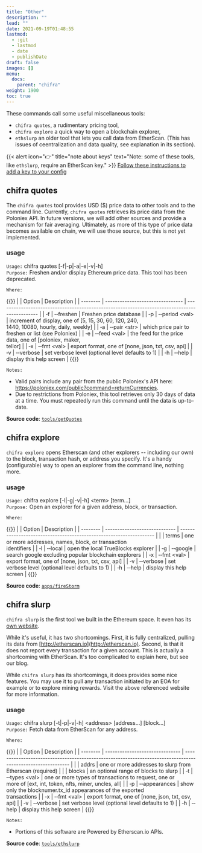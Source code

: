 ```yaml
---
title: "Other"
description: ""
lead: ""
date: 2021-09-19T01:48:55
lastmod:
  - :git
  - lastmod
  - date
  - publishDate
draft: false
images: []
menu:
  docs:
    parent: "chifra"
weight: 1900
toc: true
---
```

These commands call some useful miscellaneous tools:
* `chifra quotes`, a rudimentary pricing tool,
* `chifra explore` a quick way to open a blockchain explorer,
* `ethslurp` an older tool that lets you call data from EtherScan. (This has issues of ceentralization and data quality, see explanation in its section).

{{< alert icon="👉" title="note about keys"
text="Note: some of these tools, like `ethslurp`, require an EtherScan key." >}}
[Follow these instructions to add a key to your config](https://docs.trueblocks.io/docs/prologue/installing-trueblocks/#3-update-the-configs-for-your-rpc-and-api-keys)

## chifra quotes

The `chifra quotes` tool provides USD ($) price data to other tools and to the command line. Currently, `chifra quotes` retrieves its price data from the Poloniex API. In future versions, we will add other sources and provide a mechanism for fair averaging. Ultimately, as more of this type of price data becomes available on chain, we will use those source, but this is not yet implemented.

### usage

`Usage:`    chifra quotes [-f|-p|-a|-e|-v|-h]  
`Purpose:`  Freshen and/or display Ethereum price data. This tool has been deprecated.

`Where:`

{{<td>}}
|          | Option                           | Description                                                                                    |
| -------- | -------------------------------- | ---------------------------------------------------------------------------------------------- |
| &#8208;f | &#8208;&#8208;freshen            | Freshen price database                                                                         |
| &#8208;p | &#8208;&#8208;period &lt;val&gt; | increment of display, one of [5, 15, 30, 60, 120, 240,<br/>1440, 10080, hourly, daily, weekly] |
| &#8208;a | &#8208;&#8208;pair &lt;str&gt;   | which price pair to freshen or list (see Poloniex)                                             |
| &#8208;e | &#8208;&#8208;feed &lt;val&gt;   | the feed for the price data, one of [poloniex, maker,<br/>tellor]                              |
| &#8208;x | &#8208;&#8208;fmt &lt;val&gt;    | export format, one of [none, json, txt, csv, api]                                              |
| &#8208;v | &#8208;&#8208;verbose            | set verbose level (optional level defaults to 1)                                               |
| &#8208;h | &#8208;&#8208;help               | display this help screen                                                                       |
{{</td>}}

`Notes:`

- Valid pairs include any pair from the public Poloniex's API here:
  https://poloniex.com/public?command=returnCurrencies.
- Due to restrictions from Poloniex, this tool retrieves only 30 days of data
  at a time. You must repeatedly run this command until the data is up-to-date.

**Source code**: [`tools/getQuotes`](https://github.com/TrueBlocks/trueblocks-core/tree/master/src/tools/getQuotes)

## chifra explore

`chifra explore` opens Etherscan (and other explorers -- including our own) to the block, transaction hash, or address you specify. It's a handy (configurable) way to open an explorer from the command line, nothing more.

### usage

`Usage:`    chifra explore [-l|-g|-v|-h] &lt;term&gt; [term...]  
`Purpose:`  Open an explorer for a given address, block, or transaction.

`Where:`

{{<td>}}
|          | Option                        | Description                                                         |
| -------- | ----------------------------- | ------------------------------------------------------------------- |
|          | terms                         | one or more addresses, names, block, or transaction<br/>identifiers |
| &#8208;l | &#8208;&#8208;local           | open the local TrueBlocks explorer                                  |
| &#8208;g | &#8208;&#8208;google          | search google excluding popular blockchain explorers                |
| &#8208;x | &#8208;&#8208;fmt &lt;val&gt; | export format, one of [none, json, txt, csv, api]                   |
| &#8208;v | &#8208;&#8208;verbose         | set verbose level (optional level defaults to 1)                    |
| &#8208;h | &#8208;&#8208;help            | display this help screen                                            |
{{</td>}}

**Source code**: [`apps/fireStorm`](https://github.com/TrueBlocks/trueblocks-core/tree/master/src/apps/fireStorm)

## chifra slurp

`chifra slurp` is the first tool we built in the Ethereum space. It even has its [own website](http://ethslurp.com).

While it's useful, it has two shortcomings. First, it is fully centralized, pulling its data from [http://etherscan.io](http://etherscan.io). Second, is that it does not report every transaction for a given account. This is actually a shortcoming with EtherScan. It's too complicated to explain here, but see our blog.

While `chifra slurp` has its shortcomings, it does provides some nice features. You may use it to pull any transaction initiated by an EOA for example or to explore mining rewards. Visit the above referenced website for more information.

### usage

`Usage:`    chifra slurp [-t|-p|-v|-h] &lt;address&gt; [address...] [block...]  
`Purpose:`  Fetch data from EtherScan for any address.

`Where:`

{{<td>}}
|          | Option                          | Description                                                                                                  |
| -------- | ------------------------------- | ------------------------------------------------------------------------------------------------------------ |
|          | addrs                           | one or more addresses to slurp from Etherscan (required)                                                     |
|          | blocks                          | an optional range of blocks to slurp                                                                         |
| &#8208;t | &#8208;&#8208;types &lt;val&gt; | one or more types of transactions to request, one or<br/>more of [ext, int, token, nfts, miner, uncles, all] |
| &#8208;p | &#8208;&#8208;appearances       | show only the blocknumer.tx_id appearances of the exported<br/>transactions                                  |
| &#8208;x | &#8208;&#8208;fmt &lt;val&gt;   | export format, one of [none, json, txt, csv, api]                                                            |
| &#8208;v | &#8208;&#8208;verbose           | set verbose level (optional level defaults to 1)                                                             |
| &#8208;h | &#8208;&#8208;help              | display this help screen                                                                                     |
{{</td>}}

`Notes:`

- Portions of this software are Powered by Etherscan.io APIs.

**Source code**: [`tools/ethslurp`](https://github.com/TrueBlocks/trueblocks-core/tree/master/src/tools/ethslurp)

